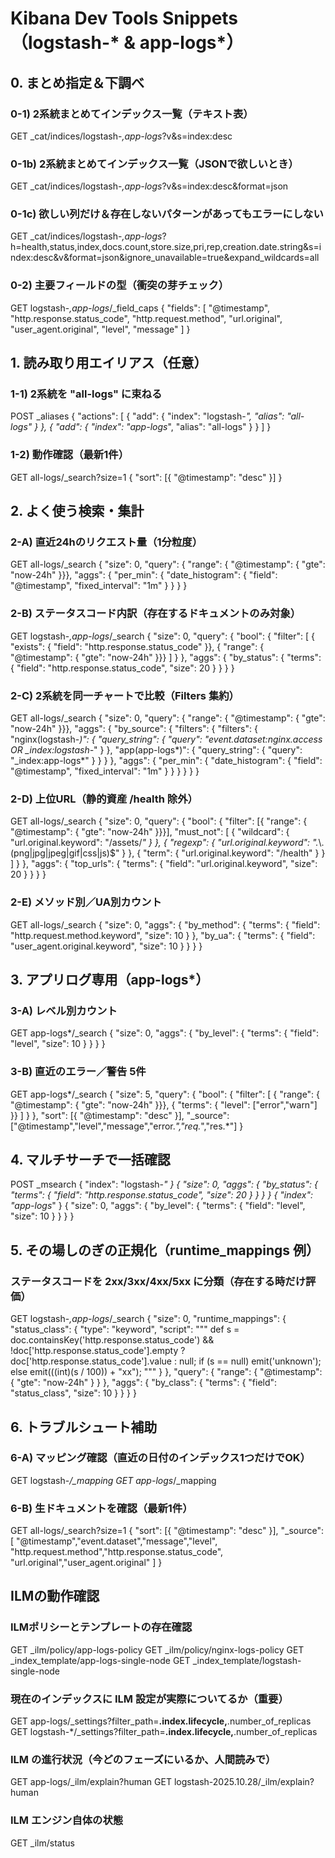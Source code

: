 # Kibana Dev Tools Snippets（logstash-* & app-logs*）
## 0. まとめ指定＆下調べ
### 0-1) 2系統まとめてインデックス一覧（テキスト表）
GET _cat/indices/logstash-*,app-logs*?v&s=index:desc

### 0-1b) 2系統まとめてインデックス一覧（JSONで欲しいとき）
GET _cat/indices/logstash-*,app-logs*?v&s=index:desc&format=json

### 0-1c) 欲しい列だけ＆存在しないパターンがあってもエラーにしない
GET _cat/indices/logstash-*,app-logs*?h=health,status,index,docs.count,store.size,pri,rep,creation.date.string&s=index:desc&v&format=json&ignore_unavailable=true&expand_wildcards=all

### 0-2) 主要フィールドの型（衝突の芽チェック）
GET logstash-*,app-logs*/_field_caps
{
  "fields": [
    "@timestamp",
    "http.response.status_code",
    "http.request.method",
    "url.original",
    "user_agent.original",
    "level",
    "message"
  ]
}

## 1. 読み取り用エイリアス（任意）
### 1-1) 2系統を "all-logs" に束ねる
POST _aliases
{
  "actions": [
    { "add": { "index": "logstash-*", "alias": "all-logs" } },
    { "add": { "index": "app-logs*",  "alias": "all-logs" } }
  ]
}

### 1-2) 動作確認（最新1件）
GET all-logs/_search?size=1
{
  "sort": [{ "@timestamp": "desc" }]
}

## 2. よく使う検索・集計
### 2-A) 直近24hのリクエスト量（1分粒度）
GET all-logs/_search
{
  "size": 0,
  "query": { "range": { "@timestamp": { "gte": "now-24h" }}},
  "aggs": {
    "per_min": {
      "date_histogram": { "field": "@timestamp", "fixed_interval": "1m" }
    }
  }
}

### 2-B) ステータスコード内訳（存在するドキュメントのみ対象）
GET logstash-*,app-logs*/_search
{
  "size": 0,
  "query": {
    "bool": {
      "filter": [
        { "exists": { "field": "http.response.status_code" }},
        { "range":  { "@timestamp": { "gte": "now-24h" }}}
      ]
    }
  },
  "aggs": {
    "by_status": {
      "terms": { "field": "http.response.status_code", "size": 20 }
    }
  }
}

### 2-C) 2系統を同一チャートで比較（Filters 集約）
GET all-logs/_search
{
  "size": 0,
  "query": { "range": { "@timestamp": { "gte": "now-24h" }}},
  "aggs": {
    "by_source": {
      "filters": {
        "filters": {
          "nginx(logstash-*)": { "query_string": { "query": "event.dataset:nginx.access OR _index:logstash-*" } },
          "app(app-logs*)":    { "query_string": { "query": "_index:app-logs*" } }
        }
      },
      "aggs": {
        "per_min": {
          "date_histogram": { "field": "@timestamp", "fixed_interval": "1m" }
        }
      }
    }
  }
}

### 2-D) 上位URL（静的資産 /health 除外）
GET all-logs/_search
{
  "size": 0,
  "query": {
    "bool": {
      "filter": [{ "range": { "@timestamp": { "gte": "now-24h" }}}],
      "must_not": [
        { "wildcard": { "url.original.keyword": "/assets/*" } },
        { "regexp":  { "url.original.keyword": ".*\\.(png|jpg|jpeg|gif|css|js)$" } },
        { "term":    { "url.original.keyword": "/health" } }
      ]
    }
  },
  "aggs": {
    "top_urls": { "terms": { "field": "url.original.keyword", "size": 20 } }
  }
}

### 2-E) メソッド別／UA別カウント
GET all-logs/_search
{
  "size": 0,
  "aggs": {
    "by_method": { "terms": { "field": "http.request.method.keyword", "size": 10 } },
    "by_ua":     { "terms": { "field": "user_agent.original.keyword", "size": 10 } }
  }
}

## 3. アプリログ専用（app-logs*）

### 3-A) レベル別カウント
GET app-logs*/_search
{
  "size": 0,
  "aggs": {
    "by_level": { "terms": { "field": "level", "size": 10 } }
  }
}

### 3-B) 直近のエラー／警告 5件
GET app-logs*/_search
{
  "size": 5,
  "query": {
    "bool": {
      "filter": [
        { "range": { "@timestamp": { "gte": "now-24h" }}},
        { "terms": { "level": ["error","warn"] }}
      ]
    }
  },
  "sort": [{ "@timestamp": "desc" }],
  "_source": ["@timestamp","level","message","error.*","req.*","res.*"]
}

## 4. マルチサーチで一括確認

POST _msearch
{ "index": "logstash-*" }
{ "size": 0, "aggs": { "by_status": { "terms": { "field": "http.response.status_code", "size": 20 } } } }
{ "index": "app-logs*" }
{ "size": 0, "aggs": { "by_level":  { "terms": { "field": "level", "size": 10 } } } }

## 5. その場しのぎの正規化（runtime_mappings 例）
### ステータスコードを 2xx/3xx/4xx/5xx に分類（存在する時だけ評価）
GET logstash-*,app-logs*/_search
{
  "size": 0,
  "runtime_mappings": {
    "status_class": {
      "type": "keyword",
      "script": """
        def s = doc.containsKey('http.response.status_code') && !doc['http.response.status_code'].empty
          ? doc['http.response.status_code'].value : null;
        if (s == null) emit('unknown');
        else emit(((int)(s / 100)) + "xx");
      """
    }
  },
  "query": { "range": { "@timestamp": { "gte": "now-24h" } } },
  "aggs": {
    "by_class": { "terms": { "field": "status_class", "size": 10 } }
  }
}


## 6. トラブルシュート補助

### 6-A) マッピング確認（直近の日付のインデックス1つだけでOK）
GET logstash-*/_mapping
GET app-logs*/_mapping

### 6-B) 生ドキュメントを確認（最新1件）
GET all-logs/_search?size=1
{
  "sort": [{ "@timestamp": "desc" }],
  "_source": [
    "@timestamp","event.dataset","message","level",
    "http.request.method","http.response.status_code",
    "url.original","user_agent.original"
  ]
}

## ILMの動作確認

### ILMポリシーとテンプレートの存在確認
GET _ilm/policy/app-logs-policy
GET _ilm/policy/nginx-logs-policy
GET _index_template/app-logs-single-node
GET _index_template/logstash-single-node

### 現在のインデックスに ILM 設定が実際についてるか（重要）
GET app-logs/_settings?filter_path=**.index.lifecycle,**.number_of_replicas
GET logstash-*/_settings?filter_path=**.index.lifecycle,**.number_of_replicas

### ILM の進行状況（今どのフェーズにいるか、人間読みで）
GET app-logs/_ilm/explain?human
GET logstash-2025.10.28/_ilm/explain?human

### ILM エンジン自体の状態
GET _ilm/status